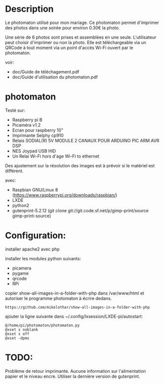 Description
===========

Le photomaton utilisé pour mon mariage. Ce photomaton permet d'imprimer des photos dans une soirée pour environ 0.30€ la photo.

Une série de 6 photos sont prises et assemblées en une seule. L'utilisateur peut choisir d'imprimer ou non la photo. Elle est téléchargeable via un QRCode à tout moment via un point d'accès Wi-Fi ouvert par le photomaton.

voir:
  * doc/Guide de téléchagement.pdf
  * doc/Guide d'utilisation du photomaton.pdf

photomaton
==========

Testé sur:
 * Raspberry pi B
 * Picaméra v1.2
 * Ecran pour raspberry 10"
 * Imprimante Selphy cp910
 * Relais SODIAL(R) 5V MODULE 2 CANAUX POUR ARDUINO PIC ARM AVR DSP
 * NES Joypad USB HID
 * Un Relai Wi-Fi hors d'age Wi-Fi to ethernet

Des ajustement sur la résolution des images est à prévoir si le matériel est différent.

avec:
 * Raspbian GNU/Linux 8 (https://www.raspberrypi.org/downloads/raspbian/)
 * LXDE
 * python2
 * gutenprint-5.2.12 (git clone git://git.code.sf.net/p/gimp-print/source gimp-print-source)


Configuration:
==============

installer apache2 avec php

installer les modules python suivants:
 * picamera
 * pygame
 * qrcode
 * RPi

copier show-all-images-in-a-folder-with-php dans /var/www/html et autoriser le programme photomaton à écrire dedans.
```
https://github.com/mikelothar/show-all-images-in-a-folder-with-php
```


ajouter la ligne suivante dans ~/.config/lxsession/LXDE-pi/autostart:

```
@/home/pi/photomaton/photomaton.py
@xset s noblank
@xset s off
@xset -dpms
```

TODO:
=====

Problème de retour imprimante. Aucune information sur l'alimentation papier et le niveau encre. Utiliser la dernière version de gutenprint.


